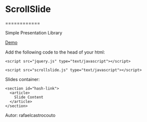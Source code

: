 # ScrollSlide
============

Simple Presentation Library

[Demo](http://rafaelcastrocouto.github.com/scrollslide "Demo")

Add the following code to the head of your html:

    <script src="jquery.js" type="text/javascript"></script>
    
    <script src="scrollslide.js" type="text/javascript"></script>
    
Slides container:
    
    <section id="hash-link">
      <article>
        Slide Content
      </article>
    </section>

Autor: rafaelcastrocouto